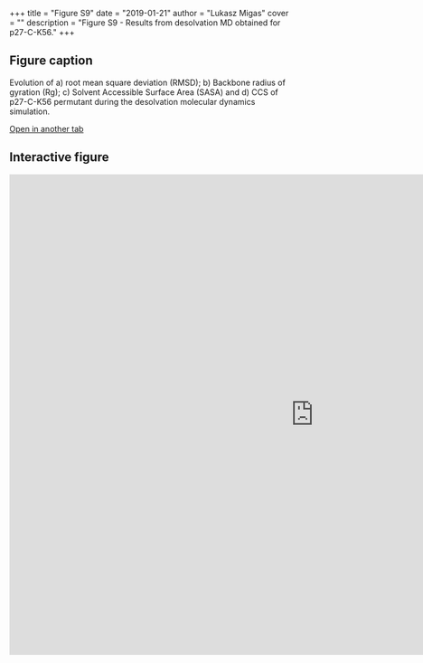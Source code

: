 +++
title = "Figure S9"
date = "2019-01-21"
author = "Lukasz Migas"
cover = ""
description = "Figure S9 - Results from desolvation MD obtained for p27-C-K56."
+++

## Figure caption

Evolution of a) root mean square deviation (RMSD); b) Backbone radius of gyration (Rg); c) Solvent Accessible Surface Area (SASA) and d) CCS of p27-C-K56 permutant during the desolvation molecular dynamics simulation.

[Open in another tab](https://beveridge-migas-p27.netlify.com/assets/Figure_S9.html)

## Interactive figure

<iframe 
    width="1075" 
    frameborder="0" 
    height="850"
    src="https://beveridge-migas-p27.netlify.com/assets/Figure_S9.html"
    style="background: #FFFFFF;"
></iframe>